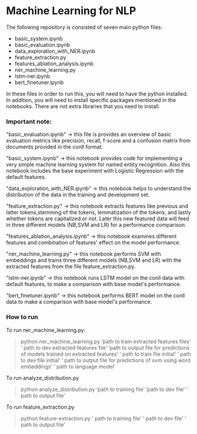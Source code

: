 # Machine Learning for NLP 

The following repository is consisted of seven main python files:
- basic_system.ipynb
- basic_evaluation.ipynb
- data_exploration_with_NER.ipynb
- feature_extraction.py
- features_ablation_analysis.ipynb
- ner_machine_learning.py
- lstm-ner.ipynb
- bert_finetuner.ipynb

In these files in order to run this, you will need to have the python installed.
In addition, you will need to install specific packages mentioned in the notebooks.
There are not extra libraries that you need to install.

### Important note:

"basic_evaluation.ipynb" -> this file is provides an overview of basic evaluation metrics like precision, recall, f-score and a confusion matrix from documents provided in the conll format. 

"basic_system.ipynb" -> this notebook provides code for implementing a very simple machine learning system for named entity recognition. Also this notebook includes the base experiment with Logistic Regression with the default features.

"data_exploration_with_NER.ipynb" -> this notebook helps to understand the distribution of the data in the training and development set.

"feature_extraction.py" -> this notebook extracts features like previous and latter tokens,stemming of the tokens, lemmatization of the tokens, and lastly whether tokens are capitalized or not. Later this new featured data will feed in three different models (NB,SVM and LR) for a performance comparison.

"features_ablation_analysis.ipynb" -> this notebook examines different features and combination of features' effect on the model performance.

"ner_machine_learning.py" -> this notebook performs SVM with embeddings and trains three different models (NB,SVM and LR) with the extracted features from the file feature_extraction.py.

"lstm-ner.ipynb" -> this notebook runs LSTM model on the conll data with default features, to make a comparison with base model's performance.

"bert_finetuner.ipynb" -> this notebook performs BERT model on the conll data to make a comparison with base model's performance.

### How to run

To run ner_machine_learning.py:

> python ner_machine_learning.py ‘path to train extracted features files’ ‘ path to dev extracted features file’ ‘path to output file for predictions of models trained on extracted features’ ‘ path to train file initial’ ‘ path to dev file initial’ ‘ path to output file for predictions of svm using word embeddings’  ‘ path to language model’

To run analyze_distribution.py

> python analyze_distribution.py ‘path to training file’ ‘path to dev file’ ‘ path to output file’ 

To run feature_extraction.py

> python feature-extraction.py ‘ path to training file’ ‘ path to dev file’ ‘ path to output file’ 

